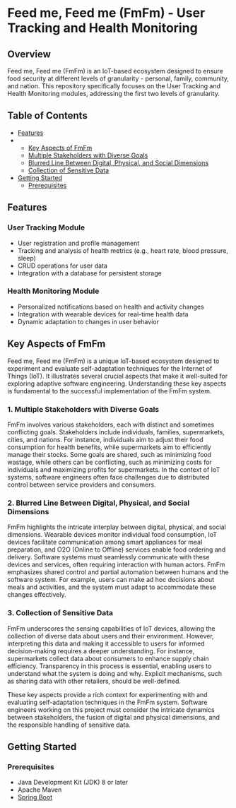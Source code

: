 # Feed me, Feed me (FmFm) - User Tracking and Health Monitoring

## Overview

Feed me, Feed me (FmFm) is an IoT-based ecosystem designed to ensure food security at different levels of granularity - personal, family, community, and nation. This repository specifically focuses on the User Tracking and Health Monitoring modules, addressing the first two levels of granularity.

## Table of Contents

- [Features](#features)
- - [Key Aspects of FmFm](#key-aspects-of-fmfm)
  - [Multiple Stakeholders with Diverse Goals](#1-multiple-stakeholders-with-diverse-goals)
  - [Blurred Line Between Digital, Physical, and Social Dimensions](#2-blurred-line-between-digital-physical-and-social-dimensions)
  - [Collection of Sensitive Data](#3-collection-of-sensitive-data)
- [Getting Started](#getting-started)
  - [Prerequisites](#prerequisites)

## Features

### User Tracking Module

- User registration and profile management
- Tracking and analysis of health metrics (e.g., heart rate, blood pressure, sleep)
- CRUD operations for user data
- Integration with a database for persistent storage

### Health Monitoring Module

- Personalized notifications based on health and activity changes
- Integration with wearable devices for real-time health data
- Dynamic adaptation to changes in user behavior

## Key Aspects of FmFm

Feed me, Feed me (FmFm) is a unique IoT-based ecosystem designed to experiment and evaluate self-adaptation techniques for the Internet of Things (IoT). It illustrates several crucial aspects that make it well-suited for exploring adaptive software engineering. Understanding these key aspects is fundamental to the successful implementation of the FmFm system.

### 1. Multiple Stakeholders with Diverse Goals

FmFm involves various stakeholders, each with distinct and sometimes conflicting goals. Stakeholders include individuals, families, supermarkets, cities, and nations. For instance, individuals aim to adjust their food consumption for health benefits, while supermarkets aim to efficiently manage their stocks. Some goals are shared, such as minimizing food wastage, while others can be conflicting, such as minimizing costs for individuals and maximizing profits for supermarkets. In the context of IoT systems, software engineers often face challenges due to distributed control between service providers and consumers.

### 2. Blurred Line Between Digital, Physical, and Social Dimensions

FmFm highlights the intricate interplay between digital, physical, and social dimensions. Wearable devices monitor individual food consumption, IoT devices facilitate communication among smart appliances for meal preparation, and O2O (Online to Offline) services enable food ordering and delivery. Software systems must seamlessly communicate with these devices and services, often requiring interaction with human actors. FmFm emphasizes shared control and partial automation between humans and the software system. For example, users can make ad hoc decisions about meals and activities, and the system must adapt to accommodate these changes effectively.

### 3. Collection of Sensitive Data

FmFm underscores the sensing capabilities of IoT devices, allowing the collection of diverse data about users and their environment. However, interpreting this data and making it accessible to users for informed decision-making requires a deeper understanding. For instance, supermarkets collect data about consumers to enhance supply chain efficiency. Transparency in this process is essential, enabling users to understand what the system is doing and why. Explicit mechanisms, such as sharing data with other retailers, should be well-defined.

These key aspects provide a rich context for experimenting with and evaluating self-adaptation techniques in the FmFm system. Software engineers working on this project must consider the intricate dynamics between stakeholders, the fusion of digital and physical dimensions, and the responsible handling of sensitive data.


## Getting Started

### Prerequisites

- Java Development Kit (JDK) 8 or later
- Apache Maven
- [Spring Boot](https://spring.io/projects/spring-boot)
